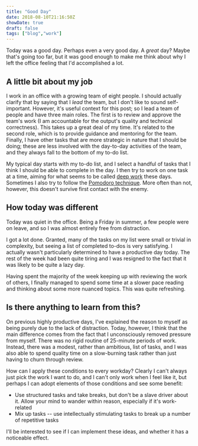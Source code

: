 ```yaml
---
title: "Good Day"
date: 2018-08-10T21:16:50Z
showDate: true
draft: false
tags: ["blog","work"]
---
```


Today was a good day. Perhaps even a very good day. A *great* day? Maybe that's going too far, but it was good enough to make me think about why I left the office feeling that I'd accomplished a lot. 

## A little bit about my job

I work in an office with a growing team of eight people. I should actually clarify that by saying that I *lead* the team, but I don't like to sound self-important. However, it's useful context for this post; so I lead a team of people and have three main roles. The first is to review and approve the team's work (I am accountable for the output's quality and technical correctness). This takes up a great deal of my time. It's related to the second role, which is to provide guidance and mentoring for the team. Finally, I have other tasks that are more strategic in nature that I should be doing; these are less involved with the day-to-day activities of the team, and they always fall to the bottom of my to-do list.

My typical day starts with my to-do list, and I select a handful of tasks that I think I should be able to complete in the day. I then try to work on one task at a time, aiming for what seems to be called [deep work](https://medium.com/designing-atlassian/deep-work-3cd27b5fd0f9) these days. Sometimes I also try to follow the [Pomodoro technique](https://en.wikipedia.org/wiki/Pomodoro_Technique). More often than not, however, this doesn't survive first contact with the enemy.

## How today was different

Today was quiet in the office. Being a Friday in summer, a few people were on leave, and so I was almost entirely free from distraction. 

I got a lot done. Granted, many of the tasks on my list were small or trivial in complexity, but seeing a list of completed to-dos is very satisfying. I actually wasn't particularly determined to have a productive day today. The rest of the week had been quite tiring and I was resigned to the fact that it was likely to be quite a lazy day. 

Having spent the majority of the week keeping up with reviewing the work of others, I finally managed to spend some time at a slower pace reading and thinking about some more nuanced topics. This was quite refreshing.

## Is there anything to learn from this?

On previous highly productive days, I've explained the reason to myself as being purely due to the lack of distraction. Today, however, I think that the main difference comes from the fact that I unconsciously removed pressure from myself. There was no rigid routine of 25-minute periods of work. Instead, there was a modest, rather than ambitious, list of tasks, and I was also able to spend quality time on a slow-burning task rather than just having to churn through review.

How can I apply these conditions to every workday? Clearly I can't always just pick the work I want to do, and I can't only work when I feel like it, but perhaps I can adopt elements of those conditions and see some benefit:

* Use structured tasks and take breaks, but don't be a slave driver about it. Allow your mind to wander within reason, especially if it's work-related
* Mix up tasks -- use intellectually stimulating tasks to break up a number of repetitive tasks

I'll be interested to see if I can implement these ideas, and whether it has a noticeable effect.